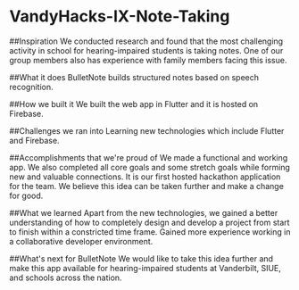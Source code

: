 # VandyHacks-IX-Note-Taking

##Inspiration
We conducted research and found that the most challenging activity in school for hearing-impaired students is taking notes. One of our group members also has experience with family members facing this issue.

##What it does
BulletNote builds structured notes based on speech recognition.

##How we built it
We built the web app in Flutter and it is hosted on Firebase.

##Challenges we ran into
Learning new technologies which include Flutter and Firebase.

##Accomplishments that we're proud of
We made a functional and working app. We also completed all core goals and some stretch goals while forming new and valuable connections. It is our first hosted hackathon application for the team. We believe this idea can be taken further and make a change for good.

##What we learned
Apart from the new technologies, we gained a better understanding of how to completely design and develop a project from start to finish within a constricted time frame. Gained more experience working in a collaborative developer environment.

##What's next for BulletNote
We would like to take this idea further and make this app available for hearing-impaired students at Vanderbilt, SIUE, and schools across the nation.
